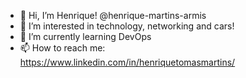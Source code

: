 - 👋 Hi, I’m Henrique! @henrique-martins-armis
- 👀 I’m interested in technology, networking and cars!
- 🌱 I’m currently learning DevOps
- 📫 How to reach me: https://www.linkedin.com/in/henriquetomasmartins/

<!---
henrique-martins-armis/henrique-martins-armis is a ✨ special ✨ repository because its `README.md` (this file) appears on your GitHub profile.
You can click the Preview link to take a look at your changes.
--->
